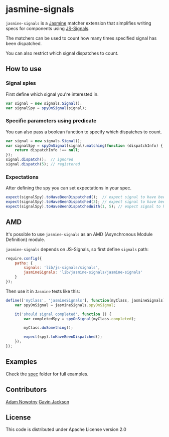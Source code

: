 jasmine-signals
================
`jasmine-signals` is a [Jasmine](https://github.com/pivotal/jasmine) matcher extension that simplifies writing specs for components using [JS-Signals](http://millermedeiros.github.com/js-signals/).

The matchers can be used to count how many times specified signal has been dispatched.

You can also restrict which signal dispatches to count.

How to use
--------------

### Signal spies
First define which signal you're interested in.

```js
var signal = new signals.Signal();
var signalSpy = spyOnSignal(signal);
```

### Specific parameters using predicate
You can also pass a boolean function to specify which dispatches to count.

```js
var signal = new signals.Signal();
var signalSpy = spyOnSignal(signal).matching(function (dispatchInfo) {
	return dispatchInfo !== null;
});
signal.dispatch();  // ignored
signal.dispatch(5); // registered
```

### Expectations
After defining the spy you can set expectations in your spec.

```js
expect(signalSpy).toHaveBeenDispatched();  // expect signal to have been dispatched at least once
expect(signalSpy).toHaveBeenDispatched(3); // expect signal to have been dispatched 3 times
expect(signalSpy).toHaveBeenDispatchedWith(1, 5); // expect signal to have been dispatched with parameters
```

AMD
-------------
It's possible to use `jasmine-signals` as an AMD (Asynchronous Module Definition) module.

`jasmine-signals` depends on JS-Signals, so first define `signals` path:

```js
require.config({
	paths: {
		signals: 'lib/js-signals/signals',
		jasmineSignals: 'lib/jasmine-signals/jasmine-signals'
	}
});
```

Then use it in `Jasmine` tests like this:

```js
define(['myClass', 'jasmineSignals'], function(myClass, jasmineSignals) {
	var spyOnSignal = jasmineSignals.spyOnSignal;

	it('should signal completed', function () {
		var completedSpy = spyOnSignal(myClass.completed);

		myClass.doSomething();

		expect(spy).toHaveBeenDispatched();
	});
});
```

Examples
--------
Check the [spec](https://github.com/AdamNowotny/jasmine-signals/tree/master/spec) folder for full examples.

Contributors
------------
[Adam Nowotny](https://github.com/AdamNowotny)
[Gavin Jackson](https://github.com/gavJackson)

License
-------
This code is distributed under Apache License version 2.0
